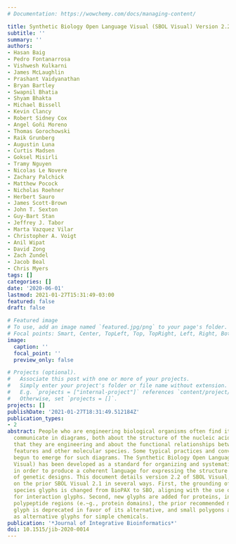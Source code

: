```yaml
---
# Documentation: https://wowchemy.com/docs/managing-content/

title: Synthetic Biology Open Language Visual (SBOL Visual) Version 2.2
subtitle: ''
summary: ''
authors:
- Hasan Baig
- Pedro Fontanarrosa
- Vishwesh Kulkarni
- James McLaughlin
- Prashant Vaidyanathan
- Bryan Bartley
- Swapnil Bhatia
- Shyam Bhakta
- Michael Bissell
- Kevin Clancy
- Robert Sidney Cox
- Angel Goñi Moreno
- Thomas Gorochowski
- Raik Grunberg
- Augustin Luna
- Curtis Madsen
- Goksel Misirli
- Tramy Nguyen
- Nicolas Le Novere
- Zachary Palchick
- Matthew Pocock
- Nicholas Roehner
- Herbert Sauro
- James Scott-Brown
- John T. Sexton
- Guy-Bart Stan
- Jeffrey J. Tabor
- Marta Vazquez Vilar
- Christopher A. Voigt
- Anil Wipat
- David Zong
- Zach Zundel
- Jacob Beal
- Chris Myers
tags: []
categories: []
date: '2020-06-01'
lastmod: 2021-01-27T15:31:49-03:00
featured: false
draft: false

# Featured image
# To use, add an image named `featured.jpg/png` to your page's folder.
# Focal points: Smart, Center, TopLeft, Top, TopRight, Left, Right, BottomLeft, Bottom, BottomRight.
image:
  caption: ''
  focal_point: ''
  preview_only: false

# Projects (optional).
#   Associate this post with one or more of your projects.
#   Simply enter your project's folder or file name without extension.
#   E.g. `projects = ["internal-project"]` references `content/project/deep-learning/index.md`.
#   Otherwise, set `projects = []`.
projects: []
publishDate: '2021-01-27T18:31:49.512184Z'
publication_types:
- 2
abstract: People who are engineering biological organisms often find it useful to
  communicate in diagrams, both about the structure of the nucleic acid sequences
  that they are engineering and about the functional relationships between sequence
  features and other molecular species. Some typical practices and conventions have
  begun to emerge for such diagrams. The Synthetic Biology Open Language Visual (SBOL
  Visual) has been developed as a standard for organizing and systematizing such conventions
  in order to produce a coherent language for expressing the structure and function
  of genetic designs. This document details version 2.2 of SBOL Visual, which builds
  on the prior SBOL Visual 2.1 in several ways. First, the grounding of molecular
  species glyphs is changed from BioPAX to SBO, aligning with the use of SBO terms
  for interaction glyphs. Second, new glyphs are added for proteins, introns, and
  polypeptide regions (e.~g., protein domains), the prior recommended macromolecule
  glyph is deprecated in favor of its alternative, and small polygons are introduced
  as alternative glyphs for simple chemicals.
publication: '*Journal of Integrative Bioinformatics*'
doi: 10.1515/jib-2020-0014
---
```

